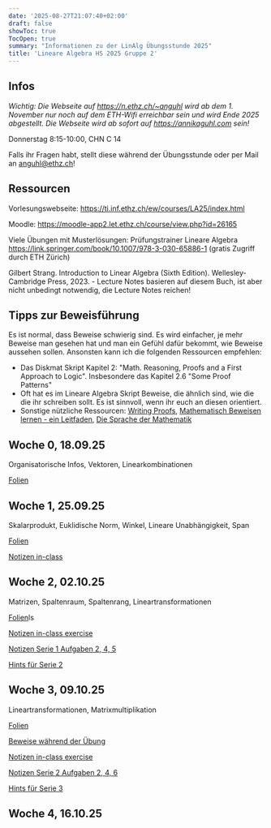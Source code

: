 ```yaml
---
date: '2025-08-27T21:07:40+02:00'
draft: false
showToc: true
TocOpen: true
summary: "Informationen zu der LinAlg Übungsstunde 2025"
title: 'Lineare Algebra HS 2025 Gruppe 2'
---
```


## Infos
*Wichtig: Die Webseite auf https://n.ethz.ch/~anguhl wird ab dem 1. November nur noch auf dem ETH-Wifi erreichbar sein und wird Ende 2025 abgestellt. Die Webseite wird ab sofort auf https://annikaguhl.com sein!*

Donnerstag 8:15-10:00, CHN C 14

Falls ihr Fragen habt, stellt diese während der Übungsstunde oder per Mail an anguhl@ethz.ch!

## Ressourcen
Vorlesungswebseite: https://ti.inf.ethz.ch/ew/courses/LA25/index.html

Moodle: https://moodle-app2.let.ethz.ch/course/view.php?id=26165

Viele Übungen mit Musterlösungen: Prüfungstrainer Lineare Algebra https://link.springer.com/book/10.1007/978-3-030-65886-1 (gratis Zugriff durch ETH Zürich)

Gilbert Strang. Introduction to Linear Algebra (Sixth Edition). Wellesley-Cambridge Press, 2023. - Lecture Notes basieren auf diesem Buch, ist aber nicht unbedingt notwendig, die Lecture Notes reichen!

## Tipps zur Beweisführung
Es ist normal, dass Beweise schwierig sind. Es wird einfacher, je mehr Beweise man gesehen hat und man ein Gefühl dafür bekommt, wie Beweise aussehen sollen. Ansonsten kann ich die folgenden Ressourcen empfehlen:
- Das Diskmat Skript Kapitel 2: "Math. Reasoning, Proofs and a First Approach to Logic". Insbesondere das Kapitel 2.6 "Some Proof Patterns"
- Oft hat es im Lineare Algebra Skript Beweise, die ähnlich sind, wie die die ihr schreiben sollt. Es ist sinnvoll, wenn ihr euch an diesen orientiert.
- Sonstige nützliche Ressourcen: [Writing Proofs](https://heil.math.gatech.edu/handouts/proofs.pdf), [Mathematisch Beweisen lernen - ein Leitfaden](https://www.math-intuition.de/blog/beweisen), [Die Sprache der Mathematik](https://dmg.tuwien.ac.at/goldstern/sprache.html)

## Woche 0, 18.09.25
Organisatorische Infos, Vektoren, Linearkombinationen

[Folien](https://annikaguhl.com/Uebung0.pdf)

## Woche 1, 25.09.25
Skalarprodukt, Euklidische Norm, Winkel, Lineare Unabhängigkeit, Span

[Folien](https://annikaguhl.com/Uebung1.pdf)

[Notizen in-class](https://annikaguhl.com/Assignment1_in_class.pdf)

## Woche 2, 02.10.25
Matrizen, Spaltenraum, Spaltenrang, Lineartransformationen

[Folien](https://annikaguhl.com/Uebung2.pdf)ls

[Notizen in-class exercise](https://annikaguhl.com/Assignment2_in_class.pdf)

[Notizen Serie 1 Aufgaben 2, 4, 5](https://annikaguhl.com/Assignment1_2_4_5.pdf)

[Hints für Serie 2](https://annikaguhl.com/Hints_Serie_2.pdf)

## Woche 3, 09.10.25
Lineartransformationen, Matrixmultiplikation

[Folien](https://annikaguhl.com/Uebung3.pdf)

[Beweise während der Übung](https://annikaguhl.com/Week3_Proofs.pdf)

[Notizen in-class exercise](https://annikaguhl.com/Assignment3_in_class.pdf)

[Notizen Serie 2 Aufgaben 2, 4, 6](https://annikaguhl.com/Assignment2_2_4_6.pdf)

[Hints für Serie 3](https://annikaguhl.com/Hints_Serie_3.pdf)

## Woche 4, 16.10.25
